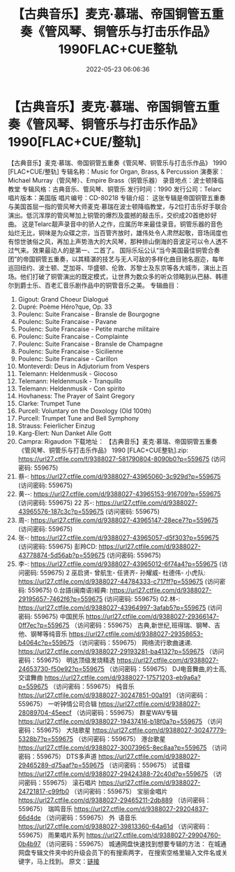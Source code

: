 ﻿---
title: 【古典音乐】麦克·慕瑞、帝国铜管五重奏《管风琴、铜管乐与打击乐作品》1990FLAC+CUE整轨
date: 2022-05-23 06:06:36
categories: 古典音乐、新世纪、纯音雅乐
tags: 纯音雅乐
---
# 【古典音乐】麦克·慕瑞、帝国铜管五重奏《管风琴、铜管乐与打击乐作品》1990[FLAC+CUE/整轨]

【古典音乐】麦克·慕瑞、帝国铜管五重奏《管风琴、铜管乐与打击乐作品》 1990
[FLAC+CUE/整轨]
专辑名称：Music for Organ, Brass,
& Percussion
演奏家：Michael Murray（管风琴）、Empire
Brass（铜管乐器）
录音地点：波士顿降临教堂
专辑风格：古典音乐、管风琴、铜管乐
发行时间：1990
发行公司：Telarc
唱片版本：美国版
唱片编号：CD-80218
专辑介绍：
这张专辑是帝国铜管五重奏与美国首屈一指的管风琴大师麦克·慕瑞在波士顿降临教堂，与2位打击乐好手联合演出。低沉浑厚的管风琴加上铜管的爆烈及震撼的敲击乐，交织成20首绝妙好曲。
这是Telarc靓声录音中的骄人之作，应属历年来最佳录音。铜管乐器的音色灿烂无比，铜味是为众碟之宗，当百管齐放时，雄伟处令人肃然起敬，音场阔度也有惊世骇俗之风，再加上声势浩大的大风琴，那种排山倒海的音波足可以令人透不过气来。效果最动人的是第一、二首了。
国际乐坛公认“当今美国最佳铜管合奏团”的帝国铜管五重奏，以其精湛的技艺与无人可敌的多样化曲目驰名遐迩，每年巡回纽约、波士顿、芝加哥、华盛顿、伦敦、苏黎士及东京等各大城市，演出上百场。他们打破了铜管演出的既定模式，让世界为数众多的听众领略到从巴赫、韩德尔到爵士乐、百老汇音乐剧作品中的铜管音乐之美。
专辑曲目：
01. Gigout: Grand Choeur
Dialogué
02. Dupré: Poème Héro?que, Op.
33
03. Poulenc: Suite Francaise -
Bransle de Bourgogne
04. Poulenc: Suite Francaise -
Pavane
05. Poulenc: Suite Francaise -
Petite marche militaire
06. Poulenc: Suite Francaise -
Complainte
07. Poulenc: Suite Francaise -
Bransle de Champagne
08. Poulenc: Suite Francaise -
Sicilienne
09. Poulenc: Suite Francaise -
Carillon
10. Monteverdi: Deus in
Adjutorium from Vespers
11. Telemann: Heldenmusik -
Giocoso
12. Telemann: Heldenmusik -
Tranquillo
13. Telemann: Heldenmusik - Con
spirito
14. Hovhaness: The Prayer of
Saint Gregory
15. Clarke: Trumpet
Tune
16. Purcell: Voluntary on the
Doxology (Old 100th)
17. Purcell: Trumpet Tune and
Bell Symphony
18. Strauss: Feierlicher
Einzug
19. Karg-Elert: Nun Danket Alle
Gott
20. Campra:
Rigaudon
下载地址：
【古典音乐】麦克·慕瑞、帝国铜管五重奏《管风琴、铜管乐与打击乐作品》 1990
[FLAC+CUE整轨].zip: https://url27.ctfile.com/f/9388027-581790804-8090b0?p=559675
(访问密码: 559675)
07. 蔡-: https://url27.ctfile.com/d/9388027-43965060-3c929d?p=559675
(访问密码: 559675)
15. 黄--: https://url27.ctfile.com/d/9388027-43965153-916709?p=559675
(访问密码: 559675)
22 苏-: https://url27.ctfile.com/d/9388027-43965576-187c3c?p=559675
(访问密码: 559675)
13. 周-: https://url27.ctfile.com/d/9388027-43965147-28ece7?p=559675
(访问密码: 559675)
03. 张-: https://url27.ctfile.com/d/9388027-43965057-d5f303?p=559675
(访问密码: 559675)
彭羚CD: https://url27.ctfile.com/d/9388027-43778874-5d56ab?p=559675
(访问密码: 559675)
05. 李-: https://url27.ctfile.com/d/9388027-43965012-6f74a4?p=559675
(访问密码: 559675)
2 巫启贤- 曾航生- 任贤齐- 孙耀威- 杜德伟- 小虎队: https://url27.ctfile.com/d/9388027-44784333-c717ff?p=559675
(访问密码: 559675)
0.台語(闽南语)經典: https://url27.ctfile.com/d/9388027-29195657-7462f6?p=559675
(访问密码: 559675)
02.林-: https://url27.ctfile.com/d/9388027-43964997-3afab5?p=559675
(访问密码: 559675)
中国民乐
https://url27.ctfile.com/d/9388027-29366147-0ff7ec?p=559675
（访问密码：559675）
古典,新世纪,班得瑞、钢琴、吉他、钢琴等纯音乐
https://url27.ctfile.com/d/9388027-29358653-b4064c?p=559675
（访问密码：559675）
网络流行歌曲速递.
https://url27.ctfile.com/d/9388027-29193281-ba4132?p=559675
（访问密码：559675）
明达顶级发烧精选
https://url27.ctfile.com/d/9388027-24653730-f50e92?p=559675
（访问密码：559675）
DJ电音舞曲,的士高, 交谊舞曲
https://url27.ctfile.com/d/9388027-17571203-eb9a6a?p=559675
（访问密码：559675）
纯音乐
https://url27.ctfile.com/d/9388027-30247851-00a191
（访问密码：559675）
一听钟情公司合辑
https://url27.ctfile.com/d/9388027-28089704-45eecf
（访问密码：559675）
群星WAV专辑
https://url27.ctfile.com/d/9388027-19437416-b18f0a?p=559675
（访问密码：559675）
大陆歌星
https://url27.ctfile.com/d/9388027-30247779-5328b7?p=559675
（访问密码：559675）
港台歌星
https://url27.ctfile.com/d/9388027-30073965-8ec8aa?p=559675
（访问密码：559675）
DTS多声道
https://url27.ctfile.com/d/9388027-29465289-d75aaf?p=559675
（访问密码：559675）
试音碟
https://url27.ctfile.com/d/9388027-29424388-72c40d?p=559675
（访问密码：559675）
滚石唱片
https://url27.ctfile.com/d/9388027-24721817-c99fb0
（访问密码：559675）
宝丽金唱片
https://url27.ctfile.com/d/9388027-29465211-2db889
（访问密码：559675）
瑞鸣音乐
https://url27.ctfile.com/d/9388027-29204837-66d4de
（访问密码：559675）
外  语音乐
https://url27.ctfile.com/d/9388027-39813360-64a61d
（访问密码：559675）
雨果唱片系列
https://url27.ctfile.com/d/9388027-29904760-0b4b97
（访问密码：559675）
城通网盘快速找到想要专辑的方法：
在城通网盘专辑文件夹中的升级会员下的有搜索两字，
在搜索空格里输入文件名或关键字，马上找到。
原文：[链接](https://blog.sina.com.cn/s/blog_1647c7e7601030xdh.html)